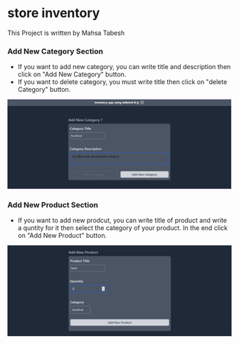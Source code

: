 # store inventory

This Project is written by Mahsa Tabesh

### Add New Category Section

* If you want to add new category, you can write title and description then click on "Add New Category" button.  
* If you want to delete category, you must write title then click on "delete Category" button.  
<img src="pic1.JPG" width="700"/>


### Add New Product Section

* If you want to add new prodcut, you can write title of product and write a quntity for it then select the category of your product. In the end click on "Add New Product" button.
<img src="pic2.JPG" width="700"/>  

 
